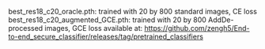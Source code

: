 
best_res18_c20_oracle.pth: trained with 20 by 800 standard images, CE loss
best_res18_c20_augmented_GCE.pth: trained with 20 by 800 AddDe-processed images, GCE loss
available at:
https://github.com/zengh5/End-to-end_secure_classifier/releases/tag/pretrained_classifiers
